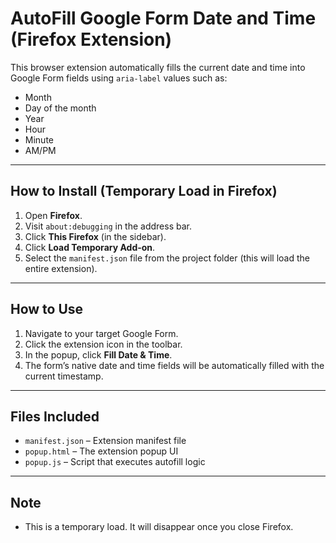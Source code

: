 # AutoFill Google Form Date and Time (Firefox Extension)
This browser extension automatically fills the current date and time into Google Form fields using `aria-label` values such as:

- Month
- Day of the month
- Year
- Hour
- Minute
- AM/PM

---

##  How to Install (Temporary Load in Firefox)
1. Open **Firefox**.
2. Visit `about:debugging` in the address bar.
3. Click **This Firefox** (in the sidebar).
4. Click **Load Temporary Add-on**.
5. Select the `manifest.json` file from the project folder (this will load the entire extension).

---

##  How to Use
1. Navigate to your target Google Form.
2. Click the extension icon in the toolbar.
3. In the popup, click **Fill Date & Time**.
4. The form’s native date and time fields will be automatically filled with the current timestamp.

---

##  Files Included
- `manifest.json` – Extension manifest file
- `popup.html` – The extension popup UI
- `popup.js` – Script that executes autofill logic

---

##  Note
- This is a temporary load. It will disappear once you close Firefox.
